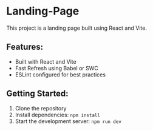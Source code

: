 # Landing-Page

This project is a landing page built using React and Vite.

## Features:
- Built with React and Vite
- Fast Refresh using Babel or SWC
- ESLint configured for best practices

## Getting Started:
1. Clone the repository
2. Install dependencies: `npm install`
3. Start the development server: `npm run dev`

